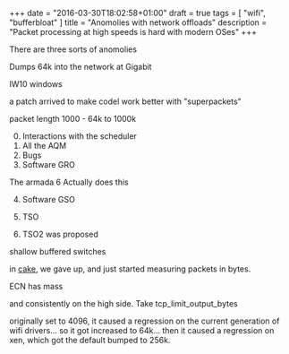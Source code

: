 +++
date = "2016-03-30T18:02:58+01:00"
draft = true
tags = [ "wifi", "bufferbloat" ]
title = "Anomolies with network offloads"
description = "Packet processing at high speeds is hard with modern OSes"
+++

There are three sorts of anomolies

Dumps 64k into the network at Gigabit

IW10 windows

a patch arrived to make codel work better with "superpackets"

packet length 1000 - 64k to 1000k

0) Interactions with the scheduler
1) All the AQM
2) Bugs
3) Software GRO

The armada 6
Actually does this

4) Software GSO
5) TSO


6) TSO2 was proposed

shallow buffered switches

in [cake](/tags/cake), we gave up, and just started measuring packets in
bytes.


ECN has mass

and consistently on the high side. Take tcp_limit_output_bytes

originally set to 4096, it caused a regression on the current generation
of wifi drivers... so it got increased to 64k... then it caused a
regression on xen, which got the default bumped to 256k.
